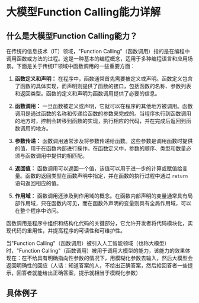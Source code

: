 # 大模型Function Calling能力详解

## 什么是大模型Function Calling能力？

在传统的信息技术（IT）领域，"Function Calling"（函数调用）指的是在编程中调用函数或方法的过程。这是一种基本的编程概念，适用于多种编程语言和应用场景。下面是关于传统IT领域中函数调用的一些重要方面：

1. **函数定义和声明：** 在程序中，函数通常首先需要被定义或声明。函数定义包含了函数的具体实现，而声明则提供了函数的接口，包括函数的名称、参数列表和返回类型。函数的定义和声明为函数调用提供了必要的信息。

2. **函数调用：** 一旦函数被定义或声明，它就可以在程序的其他地方被调用。函数调用是通过函数的名称和传递给函数的参数来完成的。当程序执行到函数调用的地方时，控制会转移到函数的实现，执行相应的代码，并在完成后返回到函数调用的地方。

3. **参数传递：** 函数调用通常涉及将参数传递给函数。这些参数是调用函数时提供的值，用于在函数内部进行操作。在函数定义中，参数的顺序、类型和数量必须与函数调用中提供的相匹配。

4. **返回值：** 函数调用可以返回一个值，该值可以用于进一步的计算或赋值给变量。函数的返回类型在函数声明中指定，并在函数的执行过程中通过 `return` 语句返回相应的值。

5. **作用域：** 函数调用还涉及到作用域的概念。在函数内部声明的变量通常具有局部作用域，只在函数内可见，而在函数外声明的变量则具有全局作用域，可以在整个程序中访问。

函数调用是程序中组织和结构化代码的关键部分，它允许开发者将代码模块化，实现代码的重用性，并提高程序的可读性和可维护性。

当"Function Calling"（函数调用）被引入人工智能领域（也称大模型）时，"Function Calling"（函数调用）被用于调用大模型的能力，该能力的效果体现在：在不给具有明确指向性参数的情况下，用模糊化参数去输入，然后大模型会返回明确性的回应（人话：知道答案的人，不给出正确答案，然后給回答者一些提示，回答者就能给出正确答案，提示就相当于模糊化参数）

## 具体例子
### 